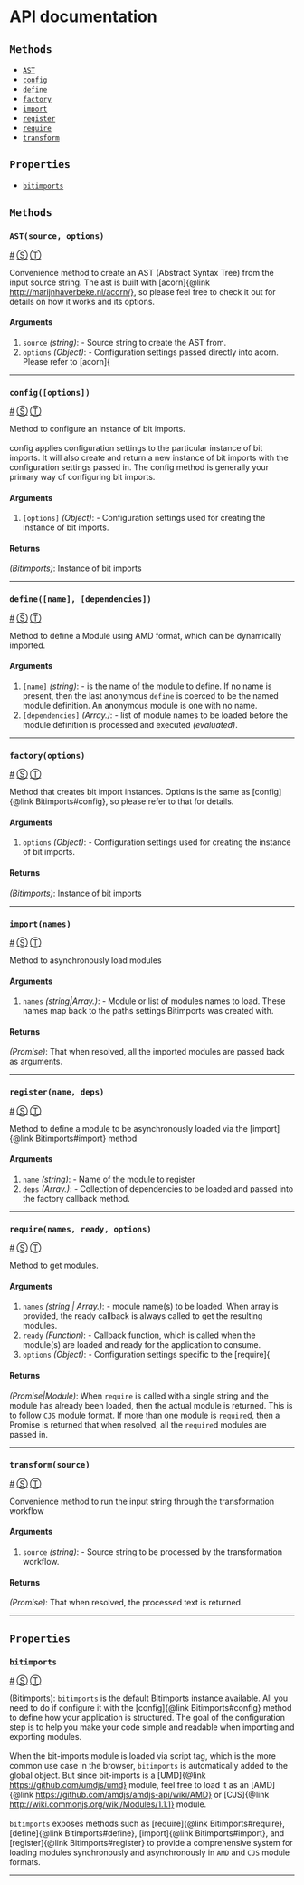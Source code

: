 # API documentation

<!-- div class="toc-container" -->

<!-- div -->

## `Methods`
* <a href="#AST">`AST`</a>
* <a href="#config">`config`</a>
* <a href="#define">`define`</a>
* <a href="#factory">`factory`</a>
* <a href="#import">`import`</a>
* <a href="#register">`register`</a>
* <a href="#require">`require`</a>
* <a href="#transform">`transform`</a>

<!-- /div -->

<!-- div -->

## `Properties`
* <a href="#bitimports">`bitimports`</a>

<!-- /div -->

<!-- /div -->

<!-- div class="doc-container" -->

<!-- div -->

## `Methods`

<!-- div -->

### <a id="AST"></a>`AST(source, options)`
<a href="#AST">#</a> [&#x24C8;](https://github.com/MiguelCastillo/bit-imports/tree/master/src/bit-imports.js#L244 "View in source") [&#x24C9;][1]

Convenience method to create an AST (Abstract Syntax Tree) from the input
source string. The ast is built with [acorn]{@link http://marijnhaverbeke.nl/acorn/},
so please feel free to check it out for details on how it works and its
options.

#### Arguments
1. `source` *(string)*: - Source string to create the AST from.
2. `options` *(Object)*: - Configuration settings passed directly into acorn. Please refer to &#91;acorn&#93;{

* * *

<!-- /div -->

<!-- div -->

### <a id="config"></a>`config([options])`
<a href="#config">#</a> [&#x24C8;](https://github.com/MiguelCastillo/bit-imports/tree/master/src/bit-imports.js#L189 "View in source") [&#x24C9;][1]

Method to configure an instance of bit imports.
<br>
<br>
config applies configuration settings to the particular instance of bit
imports. It will also create and return a new instance of bit imports with
the configuration settings passed in. The config method is generally your
primary way of configuring bit imports.

#### Arguments
1. `[options]` *(Object)*: - Configuration settings used for creating the instance of bit imports.

#### Returns
*(Bitimports)*:  Instance of bit imports

* * *

<!-- /div -->

<!-- div -->

### <a id="define"></a>`define([name], [dependencies])`
<a href="#define">#</a> [&#x24C8;](https://github.com/MiguelCastillo/bit-imports/tree/master/src/bit-imports.js#L171 "View in source") [&#x24C9;][1]

Method to define a Module using AMD format, which can be dynamically
imported.

#### Arguments
1. `[name]` *(string)*: - is the name of the module to define. If no name is present, then the last anonymous `define` is coerced to be the named module definition. An anonymous module is one with no name.
2. `[dependencies]` *(Array.<string>)*: - list of module names to be loaded before the module definition is processed and executed *(evaluated)*.

* * *

<!-- /div -->

<!-- div -->

### <a id="factory"></a>`factory(options)`
<a href="#factory">#</a> [&#x24C8;](https://github.com/MiguelCastillo/bit-imports/tree/master/src/bit-imports.js#L206 "View in source") [&#x24C9;][1]

Method that creates bit import instances. Options is the same as
[config]{@link Bitimports#config}, so please refer to that for details.

#### Arguments
1. `options` *(Object)*: - Configuration settings used for creating the instance of bit imports.

#### Returns
*(Bitimports)*:  Instance of bit imports

* * *

<!-- /div -->

<!-- div -->

### <a id="import"></a>`import(names)`
<a href="#import">#</a> [&#x24C8;](https://github.com/MiguelCastillo/bit-imports/tree/master/src/bit-imports.js#L114 "View in source") [&#x24C9;][1]

Method to asynchronously load modules

#### Arguments
1. `names` *(string|Array.<string>)*: - Module or list of modules names to load. These names map back to the paths settings Bitimports was created with.

#### Returns
*(Promise)*:  That when resolved, all the imported modules are passed
back as arguments.

* * *

<!-- /div -->

<!-- div -->

### <a id="register"></a>`register(name, deps)`
<a href="#register">#</a> [&#x24C8;](https://github.com/MiguelCastillo/bit-imports/tree/master/src/bit-imports.js#L127 "View in source") [&#x24C9;][1]

Method to define a module to be asynchronously loaded via the
[import]{@link Bitimports#import} method

#### Arguments
1. `name` *(string)*: - Name of the module to register
2. `deps` *(Array.<string>)*: - Collection of dependencies to be loaded and passed into the factory callback method.

* * *

<!-- /div -->

<!-- div -->

### <a id="require"></a>`require(names, ready, options)`
<a href="#require">#</a> [&#x24C8;](https://github.com/MiguelCastillo/bit-imports/tree/master/src/bit-imports.js#L151 "View in source") [&#x24C9;][1]

Method to get modules.

#### Arguments
1. `names` *(string | Array.<string>)*: - module name(s) to be loaded. When array is provided, the ready callback is always called to get the resulting modules.
2. `ready` *(Function)*: - Callback function, which is called when the module(s) are loaded and ready for the application to consume.
3. `options` *(Object)*: - Configuration settings specific to the &#91;require&#93;{

#### Returns
*(Promise|Module)*:  When `require` is called with a single string and
the module has already been loaded, then the actual module is returned.
This is to follow `CJS` module format. If more than one module is
`require`d, then a Promise is returned that when resolved, all the
`require`d modules are passed in.

* * *

<!-- /div -->

<!-- div -->

### <a id="transform"></a>`transform(source)`
<a href="#transform">#</a> [&#x24C8;](https://github.com/MiguelCastillo/bit-imports/tree/master/src/bit-imports.js#L220 "View in source") [&#x24C9;][1]

Convenience method to run the input string through the transformation
workflow

#### Arguments
1. `source` *(string)*: - Source string to be processed by the transformation workflow.

#### Returns
*(Promise)*:  That when resolved, the processed text is returned.

* * *

<!-- /div -->

<!-- /div -->

<!-- div -->

## `Properties`

<!-- div -->

### <a id="bitimports"></a>`bitimports`
<a href="#bitimports">#</a> [&#x24C8;](https://github.com/MiguelCastillo/bit-imports/tree/master/src/bit-imports.js#L294 "View in source") [&#x24C9;][1]

(Bitimports): `bitimports` is the default Bitimports instance available. All you need to
do if configure it with the [config]{@link Bitimports#config} method to
define how your application is structured. The goal of the configuration
step is to help you make your code simple and readable when importing and
exporting modules.
<br>
<br>
When the bit-imports module is loaded via script tag, which is the more
common use case in the browser, `bitimports` is automatically added to the
global object.  But since bit-imports is a [UMD]{@link https://github.com/umdjs/umd}
module, feel free to load it as an [AMD]{@link https://github.com/amdjs/amdjs-api/wiki/AMD}
or [CJS]{@link http://wiki.commonjs.org/wiki/Modules/1.1.1} module.
<br>
<br>
`bitimports` exposes methods such as [require]{@link Bitimports#require},
[define]{@link Bitimports#define}, [import]{@link Bitimports#import}, and
[register]{@link Bitimports#register} to provide a comprehensive system for
loading modules synchronously and asynchronously in `AMD` and `CJS` module
formats.

* * *

<!-- /div -->

<!-- /div -->

<!-- /div -->

 [1]: #methods "Jump back to the TOC."
